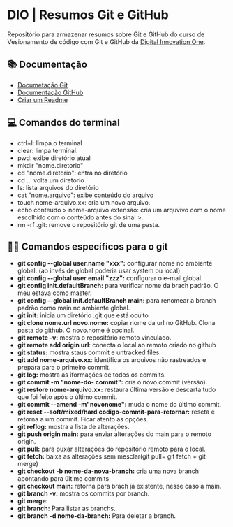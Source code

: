 
# DIO | Resumos Git e GitHub

Repositório para armazenar resumos sobre Git e GitHub do curso de Vesionamento de código com Git e GitHub da [Digital Innovation One](https://www.dio.me).

## 📚 Documentação
- [Documetação Git](https://git-scm.com/doc)
- [Documentação GitHub](https://docs.github.com/)
- [Criar um Readme](https://readme.so/pt/editor)

## 💻 Comandos do terminal
- ctrl+l: limpa o terminal
- clear: limpa terminal.
- pwd: exibe diretório atual
- mkdir "nome.diretorio"
- cd "nome.diretorio": entra no diretório
- cd ..: volta um diretório
- ls: lista arquivos do diretório
- cat "nome.arquivo": exibe conteúdo do arquivo
- touch nome-arquivo.xx: cria um novo arquivo.
- echo conteúdo > nome-arquivo.extensão: cria um arquvivo com o nome escolhido com o conteúdo antes do sinal >.
- rm -rf .git: remove o repositório git de uma pasta.


## 👩‍💻 Comandos específicos para o git
- **git config --global user.name "xxx":** configurar nome no ambiente global. (ao invés de global poderia usar system ou local)
- **git config --global user.email "zzz":** configurar o e-mail global.
- **git config init.defaultBranch:** para verificar nome da brach padrão. O meu estava como master.
- **git config --global init.defaultBranch main:** para renomear a branch padrão como main no ambiente global.
- **git init:** inicia um diretório .git que está oculto
- **git clone nome.url novo.nome:**  copiar nome da url no GitHub. Clona pasta do github. O novo.nome é opcinal.
- **git remote -v:** mostra o repositório remoto vinculado.
- **git remote add origin url**: conecta o local ao remoto criado no github
- **git status:** mostra staus commit e untracked files.
- **git add nome-arquivo.xx**: identifica os arquivos não rastreados e prepara para o primeiro commit.
- **git log:** mostra as iformações de todos os commits.
- **git commit -m "nome-do- commit":** cria o novo commit (versão).
- **git restore nome-arquivo.xx:** restaura última versão e descarta tudo que foi feito após o último commit.
- **git commit --amend -m"novonome":** muda o nome do último commit.
- **git reset --soft/mixed/hard codigo-commit-para-retornar:** reseta e retorna a um commit. Ficar atento as opções.
- **git reflog:** mostra a lista de alterações.
- **git push origin main:** para enviar alterações do main para o remoto origin.
- **git pull:** para puxar alterações do repositório remoto para o local.
- **git fetch:** baixa as alterações sem mesclar(git pull= git fetch + git merge)
- **git checkout -b nome-da-nova-branch:** cria uma nova branch apontando para último commits
- **git checkout main:** retorna para brach já existente, nesse caso a main.
- **git branch -v:** mostra os commits por branch.
- **git merge:**
- **git branch:** Para listar as branchs.
- **git branch -d nome-da-branch:** Para deletar a branch.